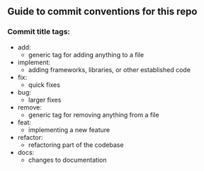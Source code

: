 ## Guide to commit conventions for this repo

### Commit title tags:
- add:
    - generic tag for adding anything to a file
- implement:
    - adding frameworks, libraries, or other established code 
- fix:
    - quick fixes
- bug:
    - larger fixes
- remove:
    - generic tag for removing anything from a file
- feat:
    - implementing a new feature
- refactor:
    - refactoring part of the codebase
- docs:
    - changes to documentation
